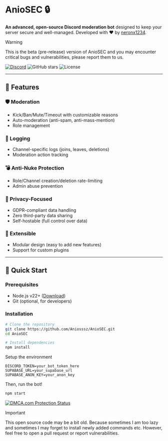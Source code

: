 # AnioSEC 🔒

**An advanced, open-source Discord moderation bot** designed to keep your server secure and well-managed. Developed with ❤️ by [neronx1234](https://github.com/Aniosssz).

> [!WARNING]
> This is the beta (pre-release) version of AnioSEC and you may encounter critical bugs and vulnerabilities, please report them to us.

[![Discord](https://img.shields.io/badge/discord-aniodevs-5865F2?logo=discord&logoColor=white)](https://discord.gg/wTWYZtZw89)
![GitHub stars](https://img.shields.io/github/stars/Aniosssz/AnioSEC?style=flat-square)
![License](https://img.shields.io/github/license/Aniosssz/AnioSEC?style=flat-square)

---

## 🌟 Features

### 🛡️ Moderation
- Kick/Ban/Mute/Timeout with customizable reasons
- Auto-moderation (anti-spam, anti-mass-mention)
- Role management

### 📜 Logging
- Channel-specific logs (joins, leaves, deletions)
- Moderation action tracking

### 💣 Anti-Nuke Protection
- Role/Channel creation/deletion rate-limiting
- Admin abuse prevention

### 🔐 Privacy-Focused
- GDPR-compliant data handling
- Zero third-party data sharing
- Self-hostable (full control over data)

### 🔌 Extensible
- Modular design (easy to add new features)
- Support for custom plugins

---

## 🚀 Quick Start

### Prerequisites
- Node.js v22+ ([Download](https://nodejs.org))
- Git (optional, for developers)

### Installation
```bash
# Clone the repository
git clone https://github.com/Aniosssz/AnioSEC.git
cd AnioSEC

# Install dependencies
npm install
```
Setup the environment
```env
DISCORD_TOKEN=your_bot_token_here
SUPABASE_URL=your_supabase_url
SUPABASE_ANON_KEY=your_anon_key
```
Then, run the bot!
```bash
npm start
```

<a href="https://www.dmca.com/Protection/Status.aspx?ID=4810d0c5-83b6-4cc4-a0b0-5ef08ab7045c&refurl=https://github.com/Aniosssz/AnioSEC" title="DMCA.com Protection Status" class="dmca-badge"> <img src ="https://images.dmca.com/Badges/dmca_protected_sml_120d.png?ID=4810d0c5-83b6-4cc4-a0b0-5ef08ab7045c"  alt="DMCA.com Protection Status" /></a>
> [!IMPORTANT]
> This open source code may be a bit old. Because sometimes I am too lazy and sometimes I may forget to install newly added commands etc. However, feel free to open a pull request or report vulnerabilities.
